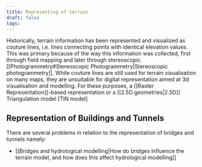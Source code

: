 ```yaml
---
title: Representing of terrain
draft: false
tags:
---
```

 
Historically, terrain information has been represented and visualized as couture lines, i.e. lines connecting points with identical elevation values. This was primary because of the way this information was collected, first through field mapping and later through stereoscopic [[Photogrammetry#Stereoscopic Photogrammetry|Stereoscopic photogrammetry]]. While couture lines are still used for terrain visualisation on many maps, they are unsuitable for digital representation aimed at 3d visualisation and modelling.  For these purposes, a [[Raster Representation]]-based representation or a [[2.5D geometries|2.5D]] Triangulation model [TIN model]


## Representation of Buildings and Tunnels 
There are several problems in relation to the representation of bridges and tunnels namely:
- [[Bridges and hydrological modelling|How do bridges influence the terrain model, and how does this affect hydrological modelling]]